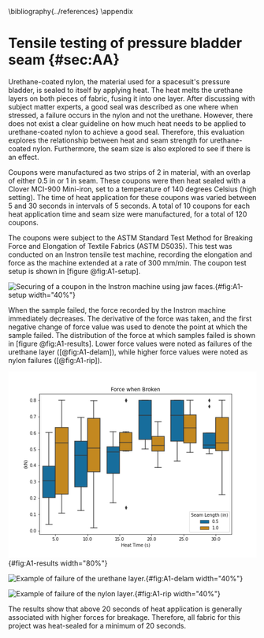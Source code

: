 \bibliography{../references}
\appendix

# Tensile testing of pressure bladder seam {#sec:AA}


Urethane-coated nylon, the material used for a spacesuit's pressure bladder, is sealed to itself by applying heat.
The heat melts the urethane layers on both pieces of fabric, fusing it into one layer.
After discussing with subject matter experts, a good seal was described as one where when stressed, a failure occurs in the nylon and not the urethane. 
However, there does not exist a clear guideline on how much heat needs to be applied to urethane-coated nylon to achieve a good seal. 
Therefore, this evaluation explores the relationship between heat and seam strength for urethane-coated nylon. 
Furthermore, the seam size is also explored to see if there is an effect. 


Coupons were manufactured as two strips of 2 in material, with an overlap of either 0.5 in or 1 in seam. 
These coupons were then heat sealed with a Clover MCI-900 Mini-iron, set to a temperature of 140 degrees Celsius (high setting). 
The time of heat application for these coupons was varied between 5 and 30 seconds in intervals of 5 seconds. 
A total of 10 coupons for each heat application time and seam size were manufactured, for a total of 120 coupons. 

The coupons were subject to the ASTM Standard Test Method for Breaking Force and Elongation of Textile Fabrics (ASTM D5035). 
This test was conducted on an Instron tensile test machine, recording the elongation and force as the machine extended at a rate of 300 mm/min. 
The coupon test setup is shown in [figure @fig:A1-setup].

![Securing of a coupon in the Instron machine using jaw faces.](../fig/Appendix/Instron_setup.png){#fig:A1-setup width="40%"}

When the sample failed, the force recorded by the Instron machine immediately decreases. 
The derivative of the force was taken, and the first negative change of force value was used to denote the point at which the sample failed. 
The distribution of the force at which samples failed is shown in [figure @fig:A1-results]. 
Lower force values were noted as failures of the urethane layer ([@fig:A1-delam]), while higher force values were noted as nylon failures ([@fig:A1-rip]). 

![Distribution of force when samples failed for coupons of various seam widths and heat application times.](../fig/Appendix/tensileTest_force.png){#fig:A1-results width="80%"}

![Example of failure of the urethane layer.](../fig/Appendix/Instron_Delamination.png){#fig:A1-delam width="40%"}

![Example of failure of the nylon layer.](../fig/Appendix/Instron_Rip.png){#fig:A1-rip width="40%"}

The results show that above 20 seconds of heat application is generally associated with higher forces for breakage. 
Therefore, all fabric for this project was heat-sealed for a minimum of 20 seconds. 




